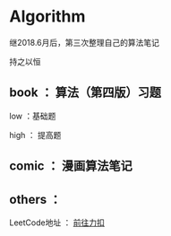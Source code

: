 # Algorithm

继2018.6月后，第三次整理自己的算法笔记

持之以恒

## book ： 算法（第四版）习题

low ：基础题

high ： 提高题


## comic ： 漫画算法笔记



## others ： 


LeetCode地址 ： [前往力扣](https://leetcode-cn.com/submissions/#/1)



